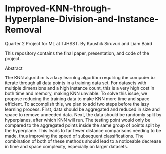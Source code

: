 # Improved-KNN-through-Hyperplane-Division-and-Instance-Removal

Quarter 2 Project for ML at TJHSST. By Kaushik Siruvuri and Liam Baird

This repository contains the final paper, presentation, and code of the project.

Abstract

The KNN algorithm is a lazy learning algorithm requiring the computer to iterate through all data points in a training data set. For datasets with multiple dimensions and a high instance count, this is a very high cost in both time and memory, making KNN unviable. To solve this issue, we propose reducing the training data to make KNN more time and space efficient. To accomplish this, we plan to add two steps before the lazy learning process. First, data should be aggregated and reduced in size and space to remove unneeded data. Next, the data should be randomly split by hyperplanes, after which KNN will run. The testing point would only be compared to the aggregated points inside the same group of points split by the hyperplane. This leads to far fewer distance comparisons needing to be made, thus improving the speed of subsequent classifications. The combination of both of these methods should lead to a noticeable decrease in time and space complexity, especially on larger datasets.
